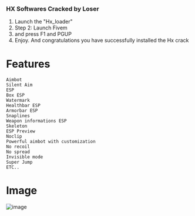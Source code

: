 ### HX Softwares Cracked by Loser

1. Launch the "Hx_loader"
2. Step 2: Launch Fivem 
3. and press F1 and PGUP
4. Enjoy.
And congratulations you have successfully installed the Hx crack



# Features

    Aimbot
    Silent Aim
    ESP
    Box ESP
    Watermark
    Healthbar ESP
    Armorbar ESP
    Snaplines
    Weapon informations ESP
    Skeleton
    ESP Preview
    Noclip
    Powerful aimbot with customization
    No recoil
    No spread
    Invisible mode
    Super Jump
    ETC..

# Image
![image]([https://user-images.githubusercontent.com/116063422/222669146-aa5633e2-c45e-4884-ba54-2f6a8d0f8f0b.png](https://media.discordapp.net/attachments/1330868165332307983/1330880111867854870/image.png?ex=678f9631&is=678e44b1&hm=3a1f380a8cf5e3f5e9ada5b95c7c05b4647e10b3a3061241e420bb65f5fe4af3&=&format=webp&quality=lossless&width=960&height=473))

